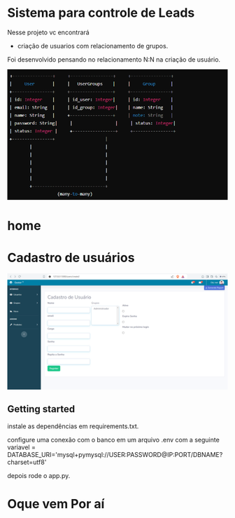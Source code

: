 # Sistema para controle de Leads


Nesse projeto vc encontrará 

 - criação de usuarios com relacionamento de grupos.

Foi desenvolvido pensando no relacionamento N:N na criação de usuário.

![alt text](/img/UML_user.png)

# home


# Cadastro de usuários

![alt text](/img/cad_user.png)


## Getting started

instale as dependências em requirements.txt.

configure uma conexão com o banco em um arquivo .env com a seguinte variavel = DATABASE_URI='mysql+pymysql://USER:PASSWORD@IP:PORT/DBNAME?charset=utf8'

depois rode o app.py.


# Oque vem Por aí

